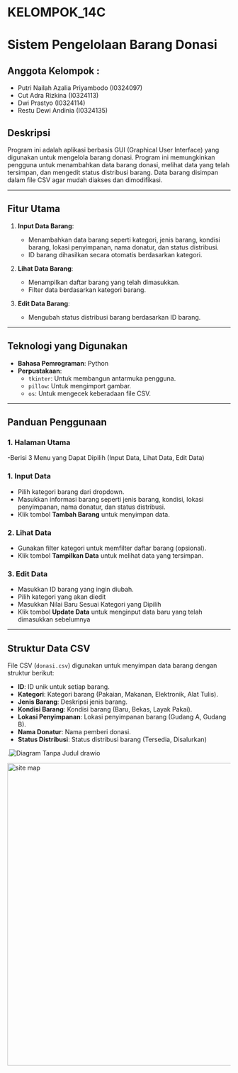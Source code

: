 # KELOMPOK_14C
# **Sistem Pengelolaan Barang Donasi** 
## Anggota Kelompok : 
- Putri Nailah Azalia Priyambodo (I0324097)
- Cut Adra Rizkina (I0324113)
- Dwi Prastyo (I0324114)
- Restu Dewi Andinia (I0324135)

## Deskripsi
Program ini adalah aplikasi berbasis GUI (Graphical User Interface) yang digunakan untuk mengelola barang donasi. Program ini memungkinkan pengguna untuk menambahkan data barang donasi, melihat data yang telah tersimpan, dan mengedit status distribusi barang. Data barang disimpan dalam file CSV agar mudah diakses dan dimodifikasi.

---

## Fitur Utama
1. **Input Data Barang**:
   - Menambahkan data barang seperti kategori, jenis barang, kondisi barang, lokasi penyimpanan, nama donatur, dan status distribusi.
   - ID barang dihasilkan secara otomatis berdasarkan kategori.

2. **Lihat Data Barang**:
   - Menampilkan daftar barang yang telah dimasukkan.
   - Filter data berdasarkan kategori barang.

3. **Edit Data Barang**:
   - Mengubah status distribusi barang berdasarkan ID barang.

---

## Teknologi yang Digunakan
- **Bahasa Pemrograman**: Python
- **Perpustakaan**:
  - `tkinter`: Untuk membangun antarmuka pengguna.
  - `pillow`: Untuk mengimport gambar.
  - `os`: Untuk mengecek keberadaan file CSV.

---

## Panduan Penggunaan
### **1. Halaman Utama**
-Berisi 3 Menu yang Dapat Dipilih (Input Data, Lihat Data, Edit Data)
### **1. Input Data**
- Pilih kategori barang dari dropdown.
- Masukkan informasi barang seperti jenis barang, kondisi, lokasi penyimpanan, nama donatur, dan status distribusi.
- Klik tombol **Tambah Barang** untuk menyimpan data.

### **2. Lihat Data**
- Gunakan filter kategori untuk memfilter daftar barang (opsional).
- Klik tombol **Tampilkan Data** untuk melihat data yang tersimpan.

### **3. Edit Data**
- Masukkan ID barang yang ingin diubah.
- Pilih kategori yang akan diedit
- Masukkan Nilai Baru Sesuai Kategori yang Dipilih
- Klik tombol **Update Data** untuk menginput data baru yang telah dimasukkan sebelumnya

---

## Struktur Data CSV
File CSV (`donasi.csv`) digunakan untuk menyimpan data barang dengan struktur berikut:
- **ID**: ID unik untuk setiap barang.
- **Kategori**: Kategori barang (Pakaian, Makanan, Elektronik, Alat Tulis).
- **Jenis Barang**: Deskripsi jenis barang.
- **Kondisi Barang**: Kondisi barang (Baru, Bekas, Layak Pakai).
- **Lokasi Penyimpanan**: Lokasi penyimpanan barang (Gudang A, Gudang B).
- **Nama Donatur**: Nama pemberi donasi.
- **Status Distribusi**: Status distribusi barang (Tersedia, Disalurkan)

.![Diagram Tanpa Judul drawio](https://github.com/user-attachments/assets/b77778df-95e3-441f-9054-94a6638dad68)




<img width="683" alt="site map" src="https://github.com/user-attachments/assets/9e5e8eb1-08d4-4289-82e4-74ecf8842dba">

